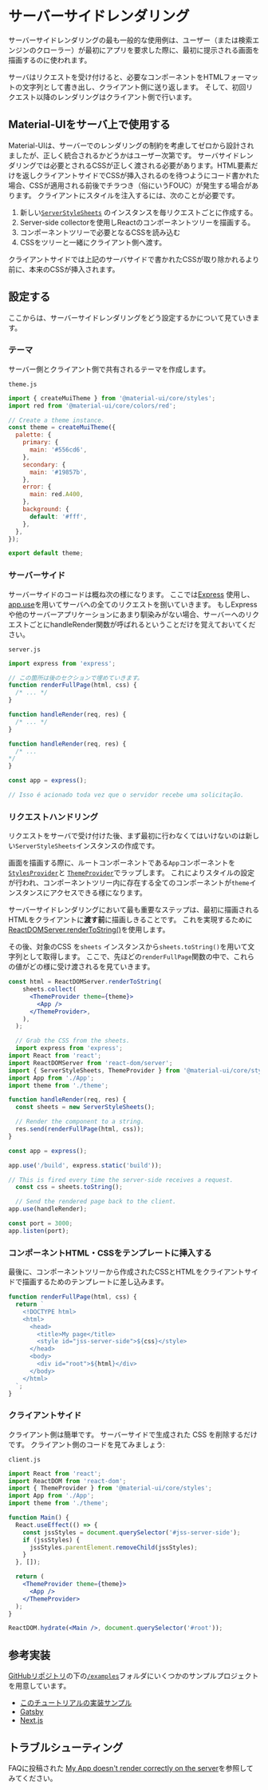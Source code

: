 # サーバーサイドレンダリング

<p class="description">サーバーサイドレンダリングの最も一般的な使用例は、ユーザー（または検索エンジンのクローラー）が最初にアプリを要求した際に、最初に提示される画面を描画するのに使われます。</p>

サーバはリクエストを受け付けると、必要なコンポーネントをHTMLフォーマットの文字列として書き出し、クライアント側に送り返します。 そして、初回リクエスト以降のレンダリングはクライアント側で行います。

## Material-UIをサーバ上で使用する

Material-UIは、サーバーでのレンダリングの制約を考慮してゼロから設計されましたが、正しく統合されるかどうかはユーザー次第です。 サーバサイドレンダリングでは必要とされるCSSが正しく渡される必要があります。HTML要素だけを返しクライアントサイドでCSSが挿入されるのを待つようにコード書かれた場合、CSSが適用される前後でチラつき（俗にいうFOUC）が発生する場合があります。 クライアントにスタイルを注入するには、次のことが必要です。

1. 新しい[`ServerStyleSheets`](/styles/api/#serverstylesheets) のインスタンスを毎リクエストごとに作成する。
2. Server-side collectorを使用しReactのコンポーネントツリーを描画する。
3. コンポーネントツリーで必要となるCSSを読み込む
4. CSSをツリーと一緒にクライアント側へ渡す。

クライアントサイドでは上記のサーバサイドで書かれたCSSが取り除かれるより前に、本来のCSSが挿入されます。

## 設定する

ここからは、サーバーサイドレンダリングをどう設定するかについて見ていきます。

### テーマ

サーバー側とクライアント側で共有されるテーマを作成します。

`theme.js`

```js
import { createMuiTheme } from '@material-ui/core/styles';
import red from '@material-ui/core/colors/red';

// Create a theme instance.
const theme = createMuiTheme({
  palette: {
    primary: {
      main: '#556cd6',
    },
    secondary: {
      main: '#19857b',
    },
    error: {
      main: red.A400,
    },
    background: {
      default: '#fff',
    },
  },
});

export default theme;
```

### サーバーサイド

サーバーサイドのコードは概ね次の様になります。 ここでは[Express](https://expressjs.com/en/guide/using-middleware.html) 使用し、[app.use](https://expressjs.com/en/api.html)を用いてサーバへの全てのリクエストを捌いていきます。 もしExpressや他のサーバーアプリケーションにあまり馴染みがない場合、サーバーへのリクエストごとにhandleRender関数が呼ばれるということだけを覚えておいてください。

`server.js`

```js
import express from 'express';

// この箇所は後のセクションで埋めていきます。
function renderFullPage(html, css) {
  /* ... */
}

function handleRender(req, res) {
  /* ... */
}

function handleRender(req, res) {
  /* ...
*/
}

const app = express();

// Isso é acionado toda vez que o servidor recebe uma solicitação.
```

### リクエストハンドリング

リクエストをサーバで受け付けた後、まず最初に行わなくてはいけないのは新しい`ServerStyleSheets`インスタンスの作成です。

画面を描画する際に、ルートコンポーネントである`App`コンポーネントを [`StylesProvider`](/styles/api/#stylesprovider)と [`ThemeProvider`](/styles/api/#themeprovider)でラップします。 これによりスタイルの設定が行われ、コンポーネントツリー内に存在する全てのコンポーネントが`theme`インスタンスにアクセスできる様になります。

サーバーサイドレンダリングにおいて最も重要なステップは、最初に描画されるHTMLをクライアントに**渡す前**に描画しきることです。 これを実現するために [ReactDOMServer.renderToString()](https://reactjs.org/docs/react-dom-server.html)を使用します。

その後、対象のCSS を`sheets` インスタンスから`sheets.toString()`を用いて文字列として取得します。 ここで、先ほどの`renderFullPage`関数の中で、これらの値がどの様に受け渡されるを見ていきます。

```jsx
const html = ReactDOMServer.renderToString(
    sheets.collect(
      <ThemeProvider theme={theme}>
        <App />
      </ThemeProvider>,
    ),
  );

  // Grab the CSS from the sheets.
  import express from 'express';
import React from 'react';
import ReactDOMServer from 'react-dom/server';
import { ServerStyleSheets, ThemeProvider } from '@material-ui/core/styles';
import App from './App';
import theme from './theme';

function handleRender(req, res) {
  const sheets = new ServerStyleSheets();

  // Render the component to a string.
  res.send(renderFullPage(html, css));
}

const app = express();

app.use('/build', express.static('build'));

// This is fired every time the server-side receives a request.
  const css = sheets.toString();

  // Send the rendered page back to the client.
app.use(handleRender);

const port = 3000;
app.listen(port);
```

### コンポーネントHTML・CSSをテンプレートに挿入する

最後に、コンポーネントツリーから作成されたCSSとHTMLをクライアントサイドで描画するためのテンプレートに差し込みます。

```js
function renderFullPage(html, css) {
  return `
    <!DOCTYPE html>
    <html>
      <head>
        <title>My page</title>
        <style id="jss-server-side">${css}</style>
      </head>
      <body>
        <div id="root">${html}</div>
      </body>
    </html>
  `;
}
```

### クライアントサイド

クライアント側は簡単です。 サーバーサイドで生成された CSS を削除するだけです。 クライアント側のコードを見てみましょう:

`client.js`

```jsx
import React from 'react';
import ReactDOM from 'react-dom';
import { ThemeProvider } from '@material-ui/core/styles';
import App from './App';
import theme from './theme';

function Main() {
  React.useEffect(() => {
    const jssStyles = document.querySelector('#jss-server-side');
    if (jssStyles) {
      jssStyles.parentElement.removeChild(jssStyles);
    }
  }, []);

  return (
    <ThemeProvider theme={theme}>
      <App />
    </ThemeProvider>
  );
}

ReactDOM.hydrate(<Main />, document.querySelector('#root'));
```

## 参考実装

[GitHubリポジトリ](https://github.com/mui-org/material-ui)の下の[`/examples`](https://github.com/mui-org/material-ui/tree/master/examples)フォルダにいくつかのサンプルプロジェクトを用意しています。

- [このチュートリアルの実装サンプル](https://github.com/mui-org/material-ui/tree/master/examples/ssr)
- [Gatsby](https://github.com/mui-org/material-ui/tree/master/examples/gatsby)
- [Next.js](https://github.com/mui-org/material-ui/tree/master/examples/nextjs)

## トラブルシューティング

FAQに投稿された [My App doesn't render correctly on the server](/getting-started/faq/#my-app-doesnt-render-correctly-on-the-server)を参照してみてください。
